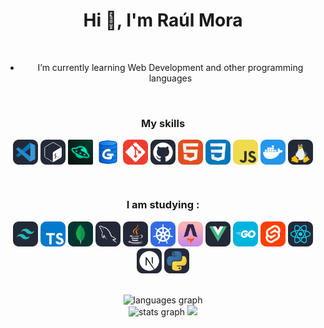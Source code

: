 <h1 align="center">Hi 👋, I'm Raúl Mora</h1>

<br>

- <p align="center" > I’m currently learning Web Development and other programming languages 


<br>

<b><h3 align="center">My skills</h3></b>
<p align="center">
  <a href="https://code.visualstudio.com/" target="blank"><img align="center"
      src="https://raw.githubusercontent.com/Raulmora22/Raulmora22/ac4ea903136a18d032fd6cd969c8fbf8e015dd31/images/VSCode-Dark.svg"
      alt="Raúl Mora" height="40" width="40" /></a>
 <a href="https://en.wikipedia.org/wiki/Bash_(Unix_shell)" target="blank"><img align="center"
      src="https://raw.githubusercontent.com/Raulmora22/Raulmora22/ac4ea903136a18d032fd6cd969c8fbf8e015dd31/images/Bash-Dark.svg"
      alt="Raúl Mora" height="40" width="40" /></a>
 <a href="https://hoppscotch.com/" target="blank"><img align="center"
      src="https://github.com/Raulmora22/Raulmora22/blob/main/images/56705483.png?raw=true"
      alt="Raúl Mora" height="40" width="40" /></a>
 <a href="https://dbgate.org/" target="blank"><img align="center"
      src="https://github.com/Raulmora22/Raulmora22/blob/main/images/icon.png?raw=true"
      alt="Raúl Mora" height="40" width="40" /></a>
  <a href="https://git-scm.com/" target="blank"><img align="center"
      src="https://raw.githubusercontent.com/Raulmora22/Raulmora22/ac4ea903136a18d032fd6cd969c8fbf8e015dd31/images/Git.svg"
      alt="Raúl Mora" height="40" width="40" /></a>
 <a href="" target="blank"><img align="center"
      src="https://raw.githubusercontent.com/Raulmora22/Raulmora22/ac4ea903136a18d032fd6cd969c8fbf8e015dd31/images/Github-Dark.svg"
      alt="Raúl Mora" height="40" width="40" /></a>
 <a href="https://developer.mozilla.org/en-US/docs/Web/HTML" target="blank"><img align="center"
      src="https://raw.githubusercontent.com/Raulmora22/Raulmora22/ac4ea903136a18d032fd6cd969c8fbf8e015dd31/images/HTML.svg"
      alt="Raúl Mora" height="40" width="40" /></a>
 <a href="https://developer.mozilla.org/en-US/docs/Web/CSS" target="blank"><img align="center"
      src="https://raw.githubusercontent.com/Raulmora22/Raulmora22/ac4ea903136a18d032fd6cd969c8fbf8e015dd31/images/CSS.svg"
      alt="Raúl Mora" height="40" width="40" /></a>
 <a href="https://developer.mozilla.org/en-US/docs/Web/JavaScript" target="blank"><img align="center"
      src="https://raw.githubusercontent.com/Raulmora22/Raulmora22/ac4ea903136a18d032fd6cd969c8fbf8e015dd31/images/JavaScript.svg"
      alt="Raúl Mora" height="40" width="40" /></a>
 <a href="https://docker.com" target="blank"><img align="center"
      src="https://raw.githubusercontent.com/Raulmora22/Raulmora22/ac4ea903136a18d032fd6cd969c8fbf8e015dd31/images/Docker.svg"
      alt="Raúl Mora" height="40" width="40" /></a>
 <a href="https://docker.com" target="blank"><img align="center"
      src="https://raw.githubusercontent.com/Raulmora22/Raulmora22/ac4ea903136a18d032fd6cd969c8fbf8e015dd31/images/Linux-Dark.svg"
      alt="Raúl Mora" height="40" width="40" /></a>
 


      



</p>


<br>

<b><h3 align="center"> I am studying :</h3></b>
<p align="center"> 
      <img src="https://raw.githubusercontent.com/Raulmora22/Raulmora22/ac4ea903136a18d032fd6cd969c8fbf8e015dd31/images/TailwindCSS-Dark.svg"  
      alt="bootstrap" width="40" height="40" /> </a> 
      <img src="https://raw.githubusercontent.com/Raulmora22/Raulmora22/ac4ea903136a18d032fd6cd969c8fbf8e015dd31/images/TypeScript.svg"
      alt="bootstrap" width="40" height="40" /> </a> 
      <img src="https://raw.githubusercontent.com/Raulmora22/Raulmora22/ac4ea903136a18d032fd6cd969c8fbf8e015dd31/images/MongoDB.svg"
      alt="bootstrap" width="40" height="40" /> </a> 
      <img src="https://raw.githubusercontent.com/Raulmora22/Raulmora22/ac4ea903136a18d032fd6cd969c8fbf8e015dd31/images/MySQL-Dark.svg"
      alt="bootstrap" width="40" height="40" /> </a> 
      <img src="https://raw.githubusercontent.com/Raulmora22/Raulmora22/ac4ea903136a18d032fd6cd969c8fbf8e015dd31/images/Java-Dark.svg"
      alt="bootstrap" width="40" height="40" /> </a>
      <img src="https://raw.githubusercontent.com/Raulmora22/Raulmora22/ac4ea903136a18d032fd6cd969c8fbf8e015dd31/images/Kubernetes.svg"
      alt="bootstrap" width="40" height="40" /></a> 
      <img src="https://raw.githubusercontent.com/Raulmora22/Raulmora22/ac4ea903136a18d032fd6cd969c8fbf8e015dd31/images/Astro.svg"
      alt="bootstrap" width="40" height="40" /></a> 
      <img src="https://raw.githubusercontent.com/Raulmora22/Raulmora22/ac4ea903136a18d032fd6cd969c8fbf8e015dd31/images/VueJS-Dark.svg"
      alt="bootstrap" width="40" height="40" /></a>
      <img src="https://raw.githubusercontent.com/Raulmora22/Raulmora22/ac4ea903136a18d032fd6cd969c8fbf8e015dd31/images/GoLang.svg"
      alt="bootstrap" width="40" height="40" /></a>
      <img src="https://raw.githubusercontent.com/Raulmora22/Raulmora22/ac4ea903136a18d032fd6cd969c8fbf8e015dd31/images/Svelte.svg"
      alt="bootstrap" width="40" height="40" /></a>
      <img src="https://raw.githubusercontent.com/Raulmora22/Raulmora22/ac4ea903136a18d032fd6cd969c8fbf8e015dd31/images/React-Dark.svg"
      alt="bootstrap" width="40" height="40" /></a>  
      <img src="https://raw.githubusercontent.com/Raulmora22/Raulmora22/ac4ea903136a18d032fd6cd969c8fbf8e015dd31/images/NextJS-Dark.svg"
      alt="bootstrap" width="40" height="40" /></a>
      <img src="https://raw.githubusercontent.com/Raulmora22/Raulmora22/ac4ea903136a18d032fd6cd969c8fbf8e015dd31/images/py.svg"
      alt="bootstrap" width="40" height="40" /></a>

 
    

<br>
<br>


<div align="center">
  <img src="https://github-readme-stats.vercel.app/api?username=Aneal07&theme=dark&hide_border=false&include_all_commits=false&count_private=false" height="150" alt="languages graph" /> <br>
  <img src="https://github-readme-streak-stats.herokuapp.com/?user=Aneal07&theme=dark&hide_border=false" height="150" alt="stats graph"  />
  
  <img src="https://github-readme-stats.anuraghazra1.vercel.app/api/top-langs/?username=Raulmora22&theme=dark&hide_border=false&no-bg=true&no-frame=true&langs_count=10"/>
</div>
  
 

